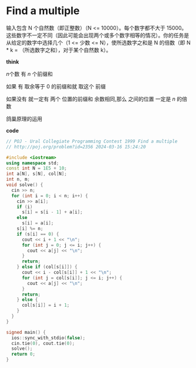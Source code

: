 # Find a  multiple 

输入包含 N 个自然数（即正整数）（N <= 10000）。每个数字都不大于 15000。这些数字不一定不同（因此可能会出现两个或多个数字相等的情况）。你的任务是从给定的数字中选择几个（1 <= 少数 <= N），使所选数字之和是 N 的倍数（即 N * k = （所选数字之和），对于某个自然数 k）。

**think**

$n$个数 有 $n$ 个前缀和 

如果 有 取余等于 $0$ 的前缀和就 取这个 前缀

如果没有 就一定有 两个 位置的前缀和 余数相同,那么 之间的位置 一定是 $n$  的倍数

鸽巢原理的运用

**code**

```C++
// POJ - Ural Collegiate Programming Contest 1999 Find a multiple
// http://poj.org/problem?id=2356 2024-03-16 15:24:20

#include <iostream>
using namespace std;
const int N = 1E5 + 10;
int a[N], s[N], col[N];
int n, m;
void solve() {
  cin >> n;
  for (int i = 0; i < n; i++) {
    cin >> a[i];
    if (i)
      s[i] = s[i - 1] + a[i];
    else
      s[i] = a[i];
    s[i] %= n;
    if (s[i] == 0) {
      cout << i + 1 << "\n";
      for (int j = 0; j <= i; j++) {
        cout << a[j] << "\n";
      }
      return; 
    } else if (col[s[i]]) {
      cout << i - col[s[i]] + 1 << "\n";
      for (int j = col[s[i]]; j <= i; j++) {
        cout << a[j] << "\n";
      }
      return;
    } else {
      col[s[i]] = i + 1;
    }
  }
}

signed main() {
  ios::sync_with_stdio(false);
  cin.tie(0), cout.tie(0);
  solve();
  return 0;
}
```

